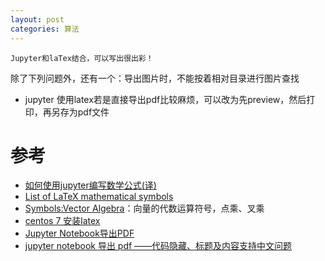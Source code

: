 ```yaml
---
layout: post
categories: 算法
---
```


    Jupyter和laTex结合，可以写出很出彩！

除了下列问题外，还有一个：导出图片时，不能按着相对目录进行图片查找

- jupyter 使用latex若是直接导出pdf比较麻烦，可以改为先preview，然后打印，再另存为pdf文件

# 参考
- [如何使用jupyter编写数学公式(译)](https://www.jianshu.com/p/93ccc63e5a1b)
- [List of LaTeX mathematical symbols](https://oeis.org/wiki/List_of_LaTeX_mathematical_symbols)
- [Symbols:Vector Algebra](https://proofwiki.org/wiki/Symbols:Vector_Algebra)：向量的代数运算符号，点乘、叉乘
- [centos 7 安装latex](https://www.cnblogs.com/raisok/p/12094705.html)
- [Jupyter Notebook导出PDF](https://www.jianshu.com/p/d9e035225f10)
- [jupyter notebook 导出 pdf ——代码隐藏、标题及内容支持中文问题](https://blog.csdn.net/wxw_csdn/article/details/88836942)


